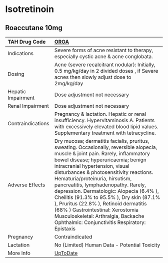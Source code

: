 # Isotretinoin

## Roaccutane 10mg

| TAH Drug Code      | [OROA](https://www.tahsda.org.tw/drugs/hissearch.php?drug_code=OROA)                                                                                                                                                                                                                                                                                                                                                                                                                                                                                                                         |
|:-------------------|:---------------------------------------------------------------------------------------------------------------------------------------------------------------------------------------------------------------------------------------------------------------------------------------------------------------------------------------------------------------------------------------------------------------------------------------------------------------------------------------------------------------------------------------------------------------------------------------------|
| Indications        | Severe forms of acne resistant to therapy, especially cystic acne & acne conglobata.                                                                                                                                                                                                                                                                                                                                                                                                                                                                                                         |
| Dosing             | Acne (severe recalcitrant nodular): Initially, 0.5 mg/kg/day in 2 divided doses , if Severe acnes then slowly adjust dose to 2mg/kg/day                                                                                                                                                                                                                                                                                                                                                                                                                                                      |
| Hepatic Impairment | Dose adjustment not necessary                                                                                                                                                                                                                                                                                                                                                                                                                                                                                                                                                                |
| Renal Impairment   | Dose adjustment not necessary                                                                                                                                                                                                                                                                                                                                                                                                                                                                                                                                                                |
| Contraindications  | Pregnancy & lactation. Hepatic or renal insufficiency. Hypervitaminosis A. Patients with excessively elevated blood lipid values. Supplementary treatment with tetracycline.                                                                                                                                                                                                                                                                                                                                                                                                                 |
| Adverse Effects    | Dry mucosa; dermatitis facialis, pruritus, sweating. Occasionally, reversible alopecia, muscle & joint pain. Rarely, inflammatory bowel disease; hyperuricaemia; benign intracranial hypertension, visual disturbances & photosensitivity reactions. Hematuria/proteinuria, hirsutism, pancreatitis, lymphadenopathy. Rarely, depression. Dermatologic: Alopecia (6.4% ), Cheilitis (91.3% to 95.5% ), Dry skin (87.1% ), Pruritus (22.8% ), Retinoid dermatitis (68% ) Gastrointestinal: Xerostomia Musculoskeletal: Arthralgia, Backache Ophthalmic: Conjunctivitis Respiratory: Epistaxis |
| Pregnancy          | Contraindicated                                                                                                                                                                                                                                                                                                                                                                                                                                                                                                                                                                              |
| Lactation          | No (Limited) Human Data - Potential Toxicity                                                                                                                                                                                                                                                                                                                                                                                                                                                                                                                                                 |
| More Info          | [UpToDate](https://www.uptodate.com/contents/isotretinoin-drug-information)                                                                                                                                                                                                                                                                                                                                                                                                                                                                                                                  |

